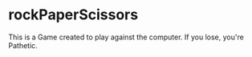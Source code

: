 # rockPaperScissors
This is a Game created to play against the computer.
If you lose, you're Pathetic.
